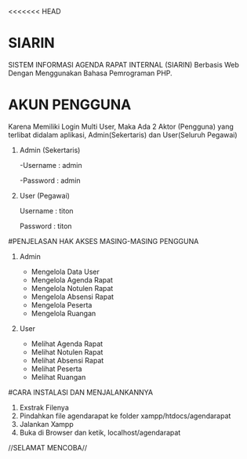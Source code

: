 <<<<<<< HEAD
# SIARIN
SISTEM INFORMASI AGENDA RAPAT INTERNAL (SIARIN) Berbasis Web Dengan Menggunakan Bahasa Pemrograman PHP.
# AKUN PENGGUNA
Karena Memiliki Login Multi User, Maka Ada 2 Aktor (Pengguna) yang terlibat didalam aplikasi, Admin(Sekertaris) dan User(Seluruh Pegawai)
1. Admin (Sekertaris)

   -Username : admin
   
   -Password : admin
   
2. User (Pegawai)

   Username : titon
   
   Password : titon
   
#PENJELASAN HAK AKSES MASING-MASING PENGGUNA
1. Admin

   - Mengelola Data User
   - Mengelola Agenda Rapat
   - Mengelola Notulen Rapat
   - Mengelola Absensi Rapat
   - Mengelola Peserta
   - Mengelola Ruangan
 
2. User
  
   - Melihat Agenda Rapat
   - Melihat Notulen Rapat
   - Melihat Absensi Rapat
   - Melihat Peserta
   - Melihat Ruangan
   
 #CARA INSTALASI DAN MENJALANKANNYA
 1. Exstrak Filenya
 2. Pindahkan file agendarapat ke folder xampp/htdocs/agendarapat
 3. Jalankan Xampp
 4. Buka di Browser dan ketik, localhost/agendarapat
 
 //SELAMAT MENCOBA//

